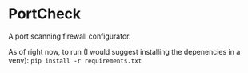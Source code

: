 # PortCheck
A port scanning firewall configurator.

As of right now, to run (I would suggest installing the depenencies in a venv): `pip install -r requirements.txt`
